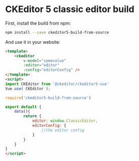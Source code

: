 CKEditor 5 classic editor build
========================================

First, install the build from npm:

```bash
npm install --save ckeditor5-build-from-source
```

And use it in your website:

```html
<template>
	<ckeditor 
        v-model="somevalue"         
        :editor="editor" 
        :config="editorConfig" />
</template>
<script>
import CKEditor from '@ckeditor/ckeditor5-vue'
Vue.use( CKEditor );

require('ckeditor5-build-from-source')

export default {
    data(){
        return {
            editor: window.ClassicEditor,
            editorConfig: {
            	//the editor config
            }
        }
    }
}
</script>
```

